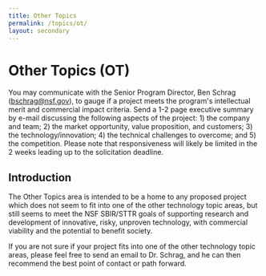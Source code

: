 ```yaml
---
title: Other Topics
permalink: /topics/ot/
layout: secondary
---
```


# Other Topics (OT)
You may communicate with the Senior Program Director, Ben Schrag (bschrag@nsf.gov), to gauge if a project meets the program's intellectual merit and commercial impact criteria. Send a 1-2 page executive summary by e-mail discussing the following aspects of the project: 1) the company and team; 2) the market opportunity, value proposition, and customers; 3) the technology/innovation; 4) the technical challenges to overcome; and 5) the competition. Please note that responsiveness will likely be limited in the 2 weeks leading up to the solicitation deadline.

## Introduction
The Other Topics area is intended to be a home to any proposed project which does not seem to fit into one of the other technology topic areas, but still seems to meet the NSF SBIR/STTR goals of supporting research and development of innovative, risky, unproven technology, with commercial viability and the potential to benefit society.

If you are not sure if your project fits into one of the other technology topic areas, please feel free to send an email to Dr. Schrag, and he can then recommend the best point of contact or path forward.
